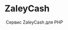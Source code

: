 # ZaleyCash
<img src="https://komarev.com/ghpvc/?username=klim-sherstyankov&style=flat-square&color=blue" alt=""/>
Сервис ZaleyCash для PHP
